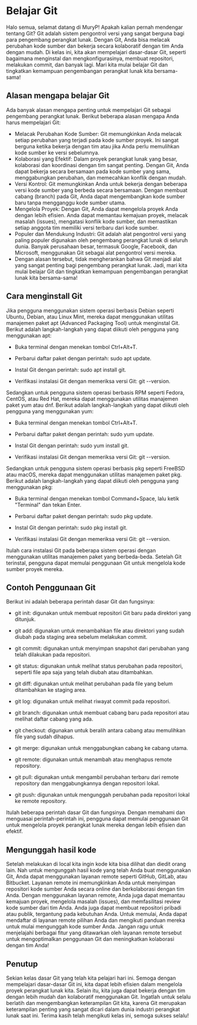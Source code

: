 # Belajar Git
Halo semua, selamat datang di MuryP! Apakah kalian pernah mendengar tentang Git? Git adalah sistem pengontrol versi yang sangat berguna bagi para pengembang perangkat lunak. Dengan Git, Anda bisa melacak perubahan kode sumber dan bekerja secara kolaboratif dengan tim Anda dengan mudah. Di kelas ini, kita akan mempelajari dasar-dasar Git, seperti bagaimana menginstal dan mengkonfigurasinya, membuat repositori, melakukan commit, dan banyak lagi. Mari kita mulai belajar Git dan tingkatkan kemampuan pengembangan perangkat lunak kita bersama-sama!
## Alasan mengapa belajar Git
Ada banyak alasan mengapa penting untuk mempelajari Git sebagai pengembang perangkat lunak. Berikut beberapa alasan mengapa Anda harus mempelajari Git:

- Melacak Perubahan Kode Sumber: Git memungkinkan Anda melacak setiap perubahan yang terjadi pada kode sumber proyek. Ini sangat berguna ketika bekerja dengan tim atau jika Anda perlu memulihkan kode sumber ke versi sebelumnya.
- Kolaborasi yang Efektif: Dalam proyek perangkat lunak yang besar, kolaborasi dan koordinasi dengan tim sangat penting. Dengan Git, Anda dapat bekerja secara bersamaan pada kode sumber yang sama, menggabungkan perubahan, dan memecahkan konflik dengan mudah.
- Versi Kontrol: Git memungkinkan Anda untuk bekerja dengan beberapa versi kode sumber yang berbeda secara bersamaan. Dengan membuat cabang (branch) pada Git, Anda dapat mengembangkan kode sumber baru tanpa mengganggu kode sumber utama.
- Mengelola Proyek: Dengan Git, Anda dapat mengelola proyek Anda dengan lebih efisien. Anda dapat memantau kemajuan proyek, melacak masalah (issues), mengatasi konflik kode sumber, dan memastikan setiap anggota tim memiliki versi terbaru dari kode sumber.
- Populer dan Mendukung Industri: Git adalah alat pengontrol versi yang paling populer digunakan oleh pengembang perangkat lunak di seluruh dunia. Banyak perusahaan besar, termasuk Google, Facebook, dan Microsoft, menggunakan Git sebagai alat pengontrol versi mereka.
- Dengan alasan tersebut, tidak mengherankan bahwa Git menjadi alat yang sangat penting bagi pengembang perangkat lunak. Jadi, mari kita mulai belajar Git dan tingkatkan kemampuan pengembangan perangkat lunak kita bersama-sama!
## Cara menginstall Git
Jika pengguna menggunakan sistem operasi berbasis Debian seperti Ubuntu, Debian, atau Linux Mint, mereka dapat menggunakan utilitas manajemen paket apt (Advanced Packaging Tool) untuk menginstal Git. Berikut adalah langkah-langkah yang dapat diikuti oleh pengguna yang menggunakan apt:

- Buka terminal dengan menekan tombol Ctrl+Alt+T.

- Perbarui daftar paket dengan perintah: sudo apt update.

- Instal Git dengan perintah: sudo apt install git.

- Verifikasi instalasi Git dengan memeriksa versi Git: git --version.

Sedangkan untuk pengguna sistem operasi berbasis RPM seperti Fedora, CentOS, atau Red Hat, mereka dapat menggunakan utilitas manajemen paket yum atau dnf. Berikut adalah langkah-langkah yang dapat diikuti oleh pengguna yang menggunakan yum:

- Buka terminal dengan menekan tombol Ctrl+Alt+T.

- Perbarui daftar paket dengan perintah: sudo yum update.

- Instal Git dengan perintah: sudo yum install git.

- Verifikasi instalasi Git dengan memeriksa versi Git: git --version.

Sedangkan untuk pengguna sistem operasi berbasis pkg seperti FreeBSD atau macOS, mereka dapat menggunakan utilitas manajemen paket pkg. Berikut adalah langkah-langkah yang dapat diikuti oleh pengguna yang menggunakan pkg:

- Buka terminal dengan menekan tombol Command+Space, lalu ketik "Terminal" dan tekan Enter.

- Perbarui daftar paket dengan perintah: sudo pkg update.

- Instal Git dengan perintah: sudo pkg install git.

- Verifikasi instalasi Git dengan memeriksa versi Git: git --version.

Itulah cara instalasi Git pada beberapa sistem operasi dengan menggunakan utilitas manajemen paket yang berbeda-beda. Setelah Git terinstal, pengguna dapat memulai penggunaan Git untuk mengelola kode sumber proyek mereka.

## Contoh Penggunaan Git
Berikut ini adalah beberapa perintah dasar Git dan fungsinya:

- git init: digunakan untuk membuat repositori Git baru pada direktori yang ditunjuk.

- git add: digunakan untuk menambahkan file atau direktori yang sudah diubah pada staging area sebelum melakukan commit.

- git commit: digunakan untuk menyimpan snapshot dari perubahan yang telah dilakukan pada repositori.

- git status: digunakan untuk melihat status perubahan pada repositori, seperti file apa saja yang telah diubah atau ditambahkan.

- git diff: digunakan untuk melihat perubahan pada file yang belum ditambahkan ke staging area.

- git log: digunakan untuk melihat riwayat commit pada repositori.

- git branch: digunakan untuk membuat cabang baru pada repositori atau melihat daftar cabang yang ada.

- git checkout: digunakan untuk beralih antara cabang atau memulihkan file yang sudah dihapus.

- git merge: digunakan untuk menggabungkan cabang ke cabang utama.

- git remote: digunakan untuk menambah atau menghapus remote repository.

- git pull: digunakan untuk mengambil perubahan terbaru dari remote repository dan menggabungkannya dengan repositori lokal.

- git push: digunakan untuk mengunggah perubahan pada repositori lokal ke remote repository.

Itulah beberapa perintah dasar Git dan fungsinya. Dengan memahami dan menguasai perintah-perintah ini, pengguna dapat memulai penggunaan Git untuk mengelola proyek perangkat lunak mereka dengan lebih efisien dan efektif.

## Mengunggah hasil kode
Setelah melakukan di local kita ingin kode kita bisa dilihat dan diedit orang lain. Nah untuk mengunggah hasil kode yang telah Anda buat menggunakan Git, Anda dapat menggunakan layanan remote seperti GitHub, GitLab, atau Bitbucket. Layanan remote ini memungkinkan Anda untuk menyimpan repositori kode sumber Anda secara online dan berkolaborasi dengan tim Anda. Dengan menggunakan layanan remote, Anda juga dapat memantau kemajuan proyek, mengelola masalah (issues), dan memfasilitasi review kode sumber dari tim Anda. Anda juga dapat membuat repositori pribadi atau publik, tergantung pada kebutuhan Anda. Untuk memulai, Anda dapat mendaftar di layanan remote pilihan Anda dan mengikuti panduan mereka untuk mulai mengunggah kode sumber Anda. Jangan ragu untuk menjelajahi berbagai fitur yang ditawarkan oleh layanan remote tersebut untuk mengoptimalkan penggunaan Git dan meningkatkan kolaborasi dengan tim Anda!

## Penutup
Sekian kelas dasar Git yang telah kita pelajari hari ini. Semoga dengan mempelajari dasar-dasar Git ini, kita dapat lebih efisien dalam mengelola proyek perangkat lunak kita. Selain itu, kita juga dapat bekerja dengan tim dengan lebih mudah dan kolaboratif menggunakan Git. Ingatlah untuk selalu berlatih dan mengembangkan keterampilan Git kita, karena Git merupakan keterampilan penting yang sangat dicari dalam dunia industri perangkat lunak saat ini. Terima kasih telah mengikuti kelas ini, semoga sukses selalu!
